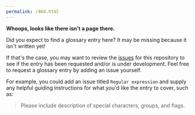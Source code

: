 ```yaml
---
permalink: /404.html
---
```

**Whoops, looks like there isn't a page there.**

Did you expect to find a glossary entry here? It may be missing because it isn't written yet!

If that's the case, you may want to review the [issues](https://github.com/codeunion/glossary.codeunion.io/issues) for this repository to see if the entry has been requested and/or is under development. Feel free to request a glossary entry by adding an issue yourself.

For example, you could add an issue titled `Regular expression` and supply any helpful guiding instructions for what you'd like the entry to cover, such as:

> Please include description of special characters, groups, and flags.
